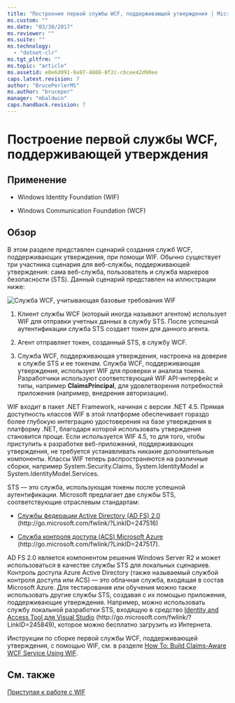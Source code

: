 ```yaml
---
title: "Построение первой службы WCF, поддерживающей утверждения | Microsoft Docs"
ms.custom: ""
ms.date: "03/30/2017"
ms.reviewer: ""
ms.suite: ""
ms.technology: 
  - "dotnet-clr"
ms.tgt_pltfrm: ""
ms.topic: "article"
ms.assetid: e0e6d091-9a97-4888-8f2c-cbcee42d90ee
caps.latest.revision: 7
author: "BrucePerlerMS"
ms.author: "bruceper"
manager: "mbaldwin"
caps.handback.revision: 7
---
```

# Построение первой службы WCF, поддерживающей утверждения
## Применение  
  
-   Windows Identity Foundation \(WIF\)  
  
-   Windows Communication Foundation \(WCF\)  
  
## Обзор  
 В этом разделе представлен сценарий создания служб WCF, поддерживающих утверждения, при помощи WIF.  Обычно существует три участника сценария для веб\-службы, поддерживающей утверждения: сама веб\-служба, пользователь и служба маркеров безопасности \(STS\).  Данный сценарий представлен на иллюстрации ниже:  
  
 ![Служба WCF, учитывающая базовые требования WIF](../../../docs/framework/security/media/wifbasicclaimsawarewcfservice.png "WIFBasicClaimsAwareWCFService")  
  
1.  Клиент службы WCF \(который иногда называют агентом\) использует WIF для отправки учетных данных в службу STS. После успешной аутентификации служба STS создает токен для данного агента.  
  
2.  Агент отправляет токен, созданный STS, в службу WCF.  
  
3.  Служба WCF, поддерживающая утверждения, настроена на доверие к службе STS и ее токенам.  Служба WCF, поддерживающая утверждения, использует WIF для проверки и анализа токена.  Разработчики используют соответствующий WIF API\-интерфейс и типы, например **ClaimsPrincipal**, для удовлетворения потребностей приложения \(например, внедрения авторизации\).  
  
 WIF входит в пакет .NET Framework, начиная с версии .NET 4.5.  Прямая доступность классов WIF в этой платформе обеспечивает гораздо более глубокую интеграцию удостоверения на базе утверждения в платформу .NET, благодаря которой использовать утверждения становится проще.  Если используется WIF 4.5, то для того, чтобы приступить к разработке веб\-приложений, поддерживающих утверждения, не требуется устанавливать никакие дополнительные компоненты.  Классы WIF теперь распространяются на различные сборки, например System.Security.Claims, System.IdentityModel и System.IdentityModel.Services.  
  
 STS — это служба, использующая токены после успешной аутентификации.  Microsoft предлагает две службы STS, соответствующие отраслевым стандартам:  
  
-   [Службы федерации Active Directory \(AD FS\) 2.0](http://go.microsoft.com/fwlink/?LinkID=247516) \(http:\/\/go.microsoft.com\/fwlink\/?LinkID\=247516\)  
  
-   [Служба контроля доступа \(ACS\) Microsoft Azure](http://go.microsoft.com/fwlink/?LinkID=247517) \(http:\/\/go.microsoft.com\/fwlink\/?LinkID\=247517\).  
  
 AD FS 2.0 является компонентом решения Windows Server R2 и может использоваться в качестве службы STS для локальных сценариев.  Контроль доступа Azure Active Directory \(также называемый службой контроля доступа или ACS\) — это облачная служба, входящая в состав Microsoft Azure.  Для тестирования или обучения можно также использовать другие службы STS, создавая с их помощью приложения, поддерживающие утверждения.  Например, можно использовать службу локальной разработки STS, входящую в средство [Identity and Access Tool для Visual Studio](http://go.microsoft.com/fwlink/?LinkID=245849) \(http:\/\/go.microsoft.com\/fwlink\/?LinkID\=245849\), которое можно бесплатно загрузить из Интернета.  
  
 Инструкции по сборке первой службы WCF, поддерживающей утверждения, с помощью WIF, см. в разделе [How To: Build Claims\-Aware WCF Service Using WIF](http://msdn.microsoft.com/ru-ru/431e6415-62ed-4a9f-af03-f14d2b4dfe6d).  
  
## См. также  
 [Приступая к работе с WIF](../../../docs/framework/security/getting-started-with-wif.md)